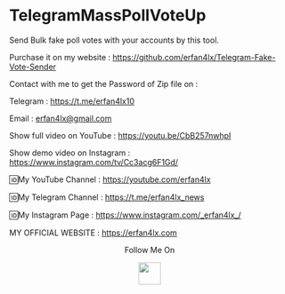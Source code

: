 # TelegramMassPollVoteUp
Send Bulk fake poll votes with your accounts by this tool.

Purchase it on my website : https://github.com/erfan4lx/Telegram-Fake-Vote-Sender

Contact with me to get the Password of Zip file on :

 Telegram : https://t.me/erfan4lx10
  
 Email : erfan4lx@gmail.com
 
 Show full video on YouTube : https://youtu.be/CbB257nwhpI

Show demo video on Instagram : https://www.instagram.com/tv/Cc3acg6F1Gd/


🆔My YouTube Channel : https://youtube.com/erfan4lx

🆔My Telegram Channel : https://t.me/erfan4lx_news

🆔My Instagram Page : https://www.instagram.com/_erfan4lx_/

 MY OFFICIAL WEBSITE : https://erfan4lx.com

<p align="center">
  Follow Me On
</p>
<p align="center">
  <a href="https://www.youtube.com/c/erfan4lx?sub_confirmation=1">
    <img src="https://www.iconsdb.com/icons/preview/black/youtube-4-xxl.png" width="40" height="40">
  </a>
</p>
